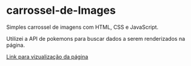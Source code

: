 # carrossel-de-Images
Simples carrossel de imagens com HTML, CSS e JavaScript.

Utilizei a API de pokemons para buscar dados a serem renderizados na página.

[Link para vizualização da página](https://rafaelbarbosa17.github.io/carrossel-de-imagens/)